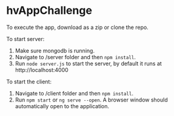 # hvAppChallenge

To execute the app, download as a zip or clone the repo.

To start server:

1. Make sure mongodb is running.
2. Navigate to /server folder and then `npm install`.
3. Run `node server.js` to start the server, by default it runs at http://localhost:4000

To start the client:

1. Navigate to /client folder and then `npm install`.
2. Run `npm start` or `ng serve --open`. A browser window should automatically open to the application.

